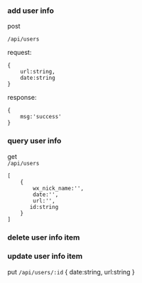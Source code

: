 ### add user info

post

`/api/users`

request:

```
{
    url:string,
    date:string
}
```

response:

```
{
    msg:'success'
}
```

### query user info

get  
`/api/users`

```
[
    {
        wx_nick_name:'',
        date:'',
        url:'',
       id:string
    }
]
```

### delete user info item

### update user info item

put
`/api/users/:id`
{
date:string,
url:string
}
